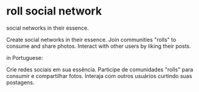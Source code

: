 # roll social network

social networks in their essence.

Create social networks in their essence. Join communities "rolls" to consume and share photos. Interact with other users by liking their posts.

in Portuguese:

Crie redes sociais em sua essência. Participe de comunidades "rolls" para consumir e compartilhar fotos. Interaja com outros usuários curtindo suas postagens.
